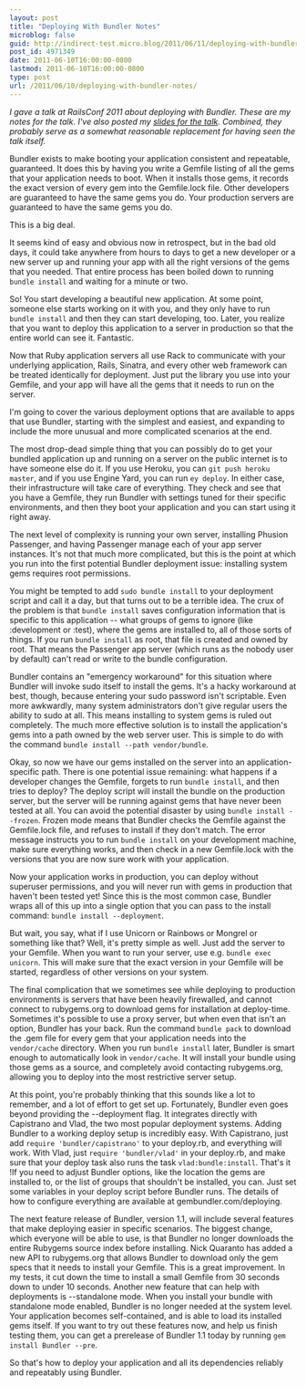 ```yaml
---
layout: post
title: "Deploying With Bundler Notes"
microblog: false
guid: http://indirect-test.micro.blog/2011/06/11/deploying-with-bundler-notes/
post_id: 4971349
date: 2011-06-10T16:00:00-0800
lastmod: 2011-06-10T16:00:00-0800
type: post
url: /2011/06/10/deploying-with-bundler-notes/
---
```

_I gave a talk at RailsConf 2011 about deploying with Bundler. These are my notes for the talk. I've also posted my [slides for the talk](/2011/06/11/deploying-with-bundler-slides). Combined, they probably serve as a somewhat reasonable replacement for having seen the talk itself._

Bundler exists to make booting your application consistent and repeatable, guaranteed. It does this by having you write a Gemfile listing of all the gems that your application needs to boot. When it installs those gems, it records the exact version of every gem into the Gemfile.lock file. Other developers are guaranteed to have the same gems you do. Your production servers are guaranteed to have the same gems you do.

This is a big deal.

It seems kind of easy and obvious now in retrospect, but in the bad old days, it could take anywhere from hours to days to get a new developer or a new server up and running your app with all the right versions of the gems that you needed. That entire process has been boiled down to running `bundle install` and waiting for a minute or two.

So! You start developing a beautiful new application. At some point, someone else starts working on it with you, and they only have to run `bundle install` and then they can start developing, too. Later, you realize that you want to deploy this application to a server in production so that the entire world can see it. Fantastic.

Now that Ruby application servers all use Rack to communicate with your underlying application, Rails, Sinatra, and every other web framework can be treated identically for deployment. Just put the library you use into your Gemfile, and your app will have all the gems that it needs to run on the server.

I'm going to cover the various deployment options that are available to apps that use Bundler, starting with the simplest and easiest, and expanding to include the more unusual and more complicated scenarios at the end.

The most drop-dead simple thing that you can possibly do to get your bundled application up and running on a server on the public internet is to have someone else do it. If you use Heroku, you can `git push heroku master`, and if you use Engine Yard, you can run `ey deploy`. In either case, their infrastructure will take care of everything. They check and see that you have a Gemfile, they run Bundler with settings tuned for their specific environments, and then they boot your application and you can start using it right away.

The next level of complexity is running your own server, installing Phusion Passenger, and having Passenger manage each of your app server instances. It's not that much more complicated, but this is the point at which you run into the first potential Bundler deployment issue: installing system gems requires root permissions.

You might be tempted to add `sudo bundle install` to your deployment script and call it a day, but that turns out to be a terrible idea. The crux of the problem is that `bundle install` saves configuration information that is specific to this application -- what groups of gems to ignore (like :development or :test), where the gems are installed to, all of those sorts of things. If you run `bundle install` as root, that file is created and owned by root. That means the Passenger app server (which runs as the nobody user by default) can't read or write to the bundle configuration.

Bundler contains an "emergency workaround" for this situation where Bundler will invoke sudo itself to install the gems. It's a hacky workaround at best, though, because entering your sudo password isn't scriptable. Even more awkwardly, many system administrators don't give regular users the ability to sudo at all. This means installing to system gems is ruled out completely. The much more effective solution is to install the application's gems into a path owned by the web server user. This is simple to do with the command `bundle install --path vendor/bundle`.

Okay, so now we have our gems installed on the server into an application-specific path. There is one potential issue remaining: what happens if a developer changes the Gemfile, forgets to run `bundle install`, and then tries to deploy? The deploy script will install the bundle on the production server, but the server will be running against gems that have never been tested at all. You can avoid the potential disaster by using `bundle install --frozen`. Frozen mode means that Bundler checks the Gemfile against the Gemfile.lock file, and refuses to install if they don't match. The error message instructs you to run `bundle install` on your development machine, make sure everything works, and then check in a new Gemfile.lock with the versions that you are now sure work with your application.

Now your application works in production, you can deploy without superuser permissions, and you will never run with gems in production that haven't been tested yet! Since this is the most common case, Bundler wraps all of this up into a single option that you can pass to the install command: `bundle install --deployment`.

But wait, you say, what if I use Unicorn or Rainbows or Mongrel or something like that? Well, it's pretty simple as well. Just add the server to your Gemfile. When you want to run your server, use e.g. `bundle exec unicorn`. This will make sure that the exact version in your Gemfile will be started, regardless of other versions on your system.

The final complication that we sometimes see while deploying to production environments is servers that have been heavily firewalled, and cannot connect to rubygems.org to download gems for installation at deploy-time. Sometimes it's possible to use a proxy server, but when even that isn't an option, Bundler has your back. Run the command `bundle pack` to download the .gem file for every gem that your application needs into the `vendor/cache` directory. When you run `bundle install` later, Bundler is smart enough to automatically look in `vendor/cache`. It will install your bundle using those gems as a source, and completely avoid contacting rubygems.org, allowing you to deploy into the most restrictive server setup.

At this point, you're probably thinking that this sounds like a lot to remember, and a lot of effort to get set up. Fortunately, Bundler even goes beyond providing the --deployment flag. It integrates directly with Capistrano and Vlad, the two most popular deployment systems. Adding Bundler to a working deploy setup is incredibly easy. With Capistrano, just add `require 'bundler/capistrano'` to your deploy.rb, and everything will work. With Vlad, just `require 'bundler/vlad'` in your deploy.rb, and make sure that your deploy task also runs the task `vlad:bundle:install`. That's it !If you need to adjust Bundler options, like the location the gems are installed to, or the list of groups that shouldn't be installed, you can. Just set some variables in your deploy script before Bundler runs. The details of how to configure everything are available at gembundler.com/deploying.

The next feature release of Bundler, version 1.1, will include several features that make deploying easier in specific scenarios. The biggest change, which everyone will be able to use, is that Bundler no longer downloads the entire Rubygems source index before installing. Nick Quaranto has added a new API to rubygems.org that allows Bundler to download only the gem specs that it needs to install your Gemfile. This is a great improvement. In my tests, it cut down the time to install a small Gemfile from 30 seconds down to under 10 seconds. Another new feature that can help with deployments is --standalone mode. When you install your bundle with standalone mode enabled, Bundler is no longer needed at the system level. Your application becomes self-contained, and is able to load its installed gems itself. If you want to try out these features now, and help us finish testing them, you can get a prerelease of Bundler 1.1 today by running `gem install Bundler --pre`.

So that's how to deploy your application and all its dependencies reliably and repeatably using Bundler.
